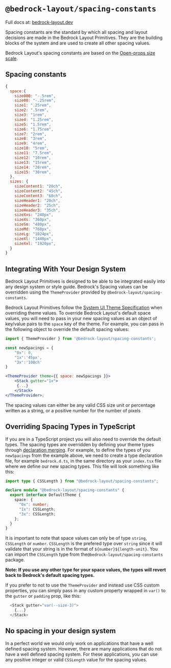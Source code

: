 # `@bedrock-layout/spacing-constants`

Full docs at: [bedrock-layout.dev](https://bedrock-layout.dev/)

Spacing constants are the standard by which all spacing and layout decisions are made in the Bedrock Layout Primitives. They are the building blocks of the system and are used to create all other spacing values.

Bedrock Layout's spacing constants are based on the [Open-props size scale](https://open-props.style/#sizes).

## Spacing constants

```js
{
  space:{
    size000: "-.5rem",
    size00: "-.25rem",
    size1: ".25rem",
    size2: ".5rem",
    size3: "1rem",
    size4: "1.25rem",
    size5: "1.5rem",
    size6: "1.75rem",
    size7: "2rem",
    size8: "3rem",
    size9: "4rem",
    size10: "5rem",
    size11: "7.5rem",
    size12: "10rem",
    size13: "15rem",
    size14: "20rem",
    size15: "30rem",
  },
  sizes: {
    sizeContent1: "20ch",
    sizeContent2: "45ch",
    sizeContent3: "60ch",
    sizeHeader1: "20ch",
    sizeHeader2: "25ch",
    sizeHeader3: "35ch",
    sizeXxs: "240px",
    sizeXs: "360px",
    sizeSm: "480px",
    sizeMd: "768px",
    sizeLg: "1024px",
    sizeXl: "1440px",
    sizeXxl: "1920px",
  }
}
```

## Integrating With Your Design System

Bedrock Layout Primitives is designed to be able to be integrated easily into any design system or style guide. Bedrock's Spacing values can be overridden using the `ThemeProvider` provided by `@bedrock-layout/spacing-constants`.

Bedrock Layout Primitives follow the [System UI Theme Specification](https://system-ui.com/theme/#:~:text=This%20specification%20is%20a%20work%2Din%2Dprogress.&text=The%20theme%20object%20is%20intended,%2C%20and%2For%20design%20tokens) when overriding theme values. To override Bedrock Layout's default space values, you will need to pass in your new spacing values as an object of key/value pairs to the `space` key of the theme. For example, you can pass in the following object to override the default spacing values:

```jsx
import { ThemeProvider } from '@bedrock-layout/spacing-constants';

const newSpacings = {
    "0x": 0,
    "1x":'45px',
    "3x":'100ch'
}

<ThemeProvider theme={{ space: newSpacings }}>
    <Stack gutter="1x">
     {...}
    </Stack>
</ThemeProvider>;
```

The spacing values can either be any valid CSS size unit or percentage written as a string, or a positive number for the number of pixels

## Overriding Spacing Types in TypeScript

If you are in a TypeScript project you will also need to override the default types. The spacing types are overridden by defining your theme types through [declaration merging](https://www.typescriptlang.org/docs/handbook/declaration-merging.html). For example, to define the types of you `newSpacings` from the example above, we need to create a type declaration file, for example `bedrock.d.ts`, in the same directory as your `index.tsx` file where we define our new spacing types. This file will look something like this:

```typescript
import type { CSSLength } from "@bedrock-layout/spacing-constants";

declare module "@bedrock-layout/spacing-constants" {
  export interface DefaultTheme {
    space: {
      "0x": number;
      "1x": CSSLength;
      "3x": CSSLength;
    };
  }
}
```

It is important to note that space values can only be of type `string`, `CSSLength` or `number`. `CSSLength` is the prefered type over `string` since it will validate that your string is in the format of `${number}${length-unit}`. You can import the `CSSLength` type from the`@bedrock-layout/spacing-constants` package.

**Note: If you use any other type for your space values, the types will revert back to Bedrock's default spacing types.**

If you prefer to not to use the `ThemeProvider` and instead use CSS custom properties, you can simply pass in any custom property wrapped in `var()` to the `gutter` or `padding` prop, like this:

```typescript
  <Stack gutter="var(--size-3)">
    {...}
  </Stack>
```

## No spacing in your design system

In a perfect world we would only work on applications that have a well defined spacing system. However, there are many applications that do not have a well defined spacing system. For these applications, you can use any positive integer or valid `CSSLength` value for the spacing values.
